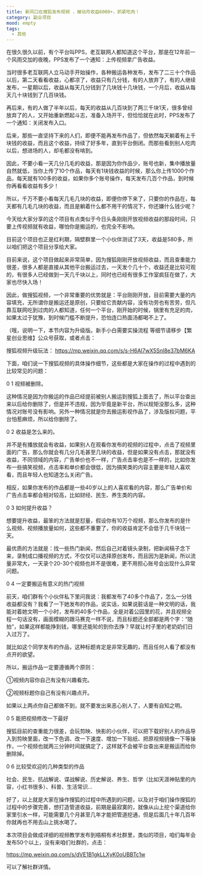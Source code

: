 ```yaml
---
title: 新风口在搜狐发布视频 ，被动月收益6000+，抓紧吃肉！
category: 副业项目
mood: empty
tags:
  - 其他
---
```





在很久很久以前，有个平台叫PPS，老互联网人都知道这个平台，那是在12年前一个风雨交加的夜晚，PPS发布了一个通知：上传视频拿广告收益。


当时很多老互联网人立马动手开始操作，各种搬运各种发布，发布了二三十个作品以后，第二天看看收益，心都凉了，收益只有几分钱，有的人放弃了，有的人继续发布，一星期以后，收益从每天几分钱到了几块钱十几块钱，一个月后，收益从每天几十块钱到了几百块钱。



再后来，有的人做了半年以后，每天的收益从几百块到了两三千块1天，很多曾经放弃了的人，又开始重新燃起斗志，准备入场开干，但恰恰就在此时，PPS发布了一个通知：关闭发布入口。

后来，那些一直坚持下来的人们，即便不能再发布作品了，但依然每天躺着有上千块钱的收益，而且这个收益，持续了好多年，直到平台倒闭。而那些看到别人吃肉以后，想进场的人，却毛都没有啃到。

因此，不要小看一天几分几毛的收益，那是因为你作品少，账号也新，集中播放量自然就低，当你上传了10个作品，每天有1块钱收益的时候，那么你上传1000个作品，每天就有100多的收益，如果你多个账号操作，每天发布几百个作品，到时候你再看看收益有多少！

所以，千万不要小看每天几毛几块的收益，即便你停下来了，只要你的作品在，每天都有几毛几块的收益，而且是躺着什么都不用干的情况下，你还嫌什么钱少呢？




今天给大家分享的这个项目有点类似于今日头条刚刚开放视频收益的那段时间，只要上传视频就有收益，哪怕你是搬运的，也完全不影响。

目前这个项目也正是红利期，隔壁群里一个小伙伴测试了3天，收益是580多，所以咱们把这个项目分享给大家。




目前来说，这个项目做起来非常简单，因为搜狐刚刚开放视频收益，而且查重能力很差，很多人都是直接从其他平台搬运过去，一天发个几十个，收益还是比较可观的，有很多人已经做到一天几千块以上，同时也已经有很多工作室疯狂在做了，大家也尽快入场！





因此，做搜狐视频，一个非常重要的优势就是：平台刚刚开放，目前需要大量的内容填充，无所谓你是搬运还是原创，只要给它贡献内容，没有功劳也有苦劳，但凡靠互联网吃到过肉的人都知道，任何一个平台，刚开始的时候，锅里有充足的肉，如果太过于犹豫，到时候门槛不断提升，恐怕连口热面汤都喝不上了。




（哦，说明一下，本节内容为升级版。新手小白需要实操流程 等细节请移步【繁星创业思维】公众号获取，或者点击：

搜狐视频升级玩法： https://mp.weixin.qq.com/s/s-H6AI7wX5Snl8e37bM6KA





下面，咱们说一下搜狐视频的具体操作细节，这些都是大家在操作的过程中遇到的比较常见的问题：










0
1
视频被删除。







这种情况是因为你搬运的作品已经提前被别人搬运到搜狐上面去了，所以平台查出来以后给你删除了，但是并不违规，因为毕竟是新平台，所以规矩没那么多，这种情况对账号没有影响。另外一种情况就是你去搬运影视作品了，涉及版权问题，平台怕惹麻烦，所以给你删除了。









0
2
收益是怎么来的。







并不是有播放就会有收益，如果别人在观看你发布的视频的过程中，点击了视频里面的广告，那么你就会有几分几毛甚至几块的收益，但是如果没有点击，那就没有收益，不同领域的内容，广告单价也不一样，广告点击率也是不一样的，比如你发布一些搞笑视频，点击率和单价都会很低，因为搞笑类的内容主要是年轻人喜欢看，而且年轻人也知道怎么关闭广告。

相反，如果你发布的作品都是一些40岁以上的人喜欢看的内容，那么广告单价和广告点击率都会相对较高，比如财经、民生、养生类的内容。









0
3
如何提升收益？







想要提升收益，最笨的方法就是怼量，假设你有10万个视频，那么你发布的是什么视频、视频播放量如何，这些都不重要了，你的收益肯定不会低于几千块钱一天。

最优质的方法就是：找一些热门新闻，然后自己对着镜头录制，把新闻稿子念下来，录制成口播视频的方式，不仅仅可以选择原创发布，而且因为是新闻，所以流量非常大，一天录个20-30个视频也并不是很难，更不用担心账号会出现什么异常问题。









0
4
一定要搬运有意义的热门视频







前天，咱们群有个小伙伴私下里问我说：我都发布了40多个作品了，怎么一分钱收益都没有？我看了一下她发布的作品，说实话，如果说脏话是一种文明的话，我能对着她文明一个小时，发布的40多个作品，全是对着公园里的花，并且视频全程一句话没有，画面模糊的跟马赛克一样不说，而且标题还全部都是两个字：“随拍”，如果这样都能挣到钱，哪里还能轮的到你去挣？早就让村子里的老奶奶们日入过万了。

就比如这个同学发布的作品，这种标题肯定是非常无趣的，而且任何人看了都没有点开的欲望。




所以，搬运作品一定要遵循两个原则：

①视频内容你自己有没有兴趣看完。

②视频标题你自己有没有兴趣点开。

如果以上两点你自己都做不到，就不要发出来恶心别人了，人要有自知之明。









0
5
能把视频修改一下最好







搜狐目前的查重能力很差，会玩剪映、快影的小伙伴，可以把下载好别人的作品导入到剪映里面，改一下色调、改一下速度、增加一下贴纸、把原视频镜像一下等操作，一个视频也就两三分钟时间就搞定了，这样就不会被平台查出来是搬运而给你删除掉。









0
6
比较受欢迎的几种类型的作品







社会、民生、抗战解说、谍战解说、历史解说、养生、哲学（比如天涯神贴里的内容，小红书很多）、科普、生活常识...

好了，以上就是大家在操作搜狐的过程中所遇到的问题，以及对于咱们操作搜狐的过程中的步骤完善，想打造管道收益，前期是最寂寞的，就像从山上挖个渠道给你家里引水一样，可能需要几个月甚至几年才能把管道挖通，但是后面几十年几百年你就再也不用去山上挑水喝了。





本次项目会做成详细的视频教学发布到梧桐有术社群里，类似的项目，咱们每年会发布50个以上，没有来咱们社群的，点击：

https://mp.weixin.qq.com/s/dVE1B1gkLLXyK0oUBBTc1w




可以了解社群详情。





